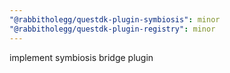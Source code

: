 ```yaml
---
"@rabbitholegg/questdk-plugin-symbiosis": minor
"@rabbitholegg/questdk-plugin-registry": minor
---
```


implement symbiosis bridge plugin
